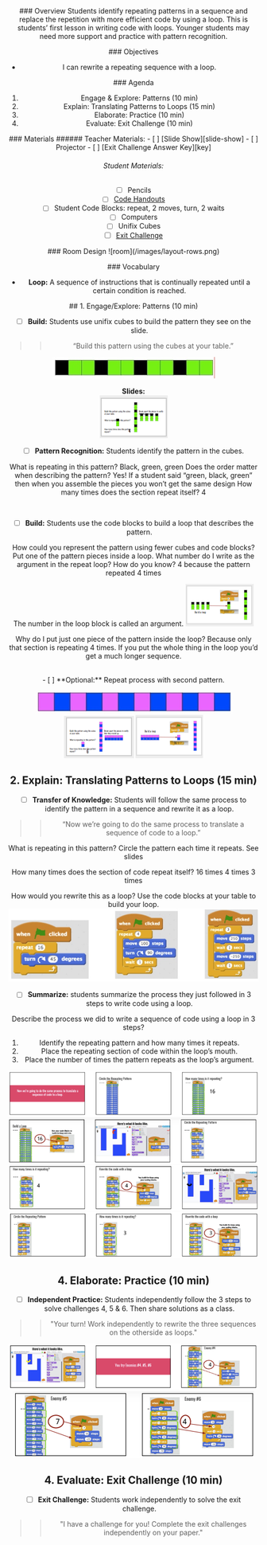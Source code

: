 <header class='header' title='Write Loops' subtitle='Lesson 07'/>

<notable>
<iconp src='/icons/activity.png'>### Overview</iconp>
Students identify repeating patterns in a sequence and replace the repetition with more efficient code by using a loop.  This is students’ first lesson in writing code with loops. Younger students may need more support and practice with pattern recognition.

<iconp src='/icons/objectives.png'>### Objectives</iconp>
- I can rewrite a repeating sequence with a loop.

<iconp src='/icons/agenda.png'>### Agenda</iconp>
1. Engage & Explore: Patterns (10 min)
1. Explain: Translating Patterns to Loops (15 min)
1. Elaborate: Practice (10 min)
1. Evaluate: Exit Challenge (10 min)

<note>
<iconp src='/icons/materials.png'>### Materials</iconp>
###### Teacher Materials:
- [ ] [Slide Show][slide-show]
- [ ] Projector
- [ ] [Exit Challenge Answer Key][key]

###### Student Materials:
- [ ] Pencils
- [ ] [Code Handouts][code-handouts]
- [ ] Student Code Blocks: repeat, 2 moves, turn, 2 waits
- [ ] Computers
- [ ] Unifix Cubes
- [ ] [Exit Challenge][exit]

</note>
### Room Design
![room](/images/layout-rows.png)

<note>

<iconp src='/icons/vocab.png'>### Vocabulary</iconp>

- **Loop:** A sequence of instructions that is continually repeated until a certain condition is reached.

</note>

<pagebreak/>
## 1. Engage/Explore: Patterns (10 min)

- [ ] **Build:** Students use unifix cubes to build the pattern they see on the slide.

> > “Build this pattern using the cubes at your table.”

![pattern1](./images/unifix-cubes-pattern1.jpeg)

<note>**Slides:** <br/>
![slides-cubes1](./images/slides-cubes1.png)
</note>

- [ ] **Pattern Recognition:** Students identify the pattern in the cubes.

<iconp type="question">What is repeating in this pattern?</iconp>
<iconp type="answer">Black, green, green</iconp>
<iconp type="question">Does the order matter when describing the pattern?</iconp>
<iconp type="answer">Yes! If a student said “green, black, green” then when you assemble the pieces you won’t get the same design</iconp>
<iconp type="question">How many times does the section repeat itself?</iconp>
<iconp type="answer">4</iconp>

<br/>

- [ ] **Build:** Students use the code blocks to build a loop that describes the pattern.

<iconp type="question">How could you represent the pattern using fewer cubes and code blocks?</iconp>
<iconp type="answer">Put one of the pattern pieces inside a loop. </iconp>
<iconp type="question">What number do I write as the argument in the repeat loop? How do you know?</iconp>
<iconp type="answer">4 because the pattern repeated 4 times</iconp>

<note type="tip">The number in the loop block is called an argument.
![slides-cubes2](./images/slides-cubes2.png)
</note>

<iconp type="question">Why do I put just one piece of the pattern inside the loop?</iconp>
<iconp type="answer">Because only that section is repeating 4 times. If you put the whole thing in the loop you’d get a much longer sequence.</iconp>

<br/>
- [ ] **Optional:** Repeat process with second pattern.

![pattern2](./images/unifix-cubes-pattern2.jpeg)
<note>
![slides-cubes3](./images/slides-cubes3.png)
![slides-cubes4](./images/slides-cubes4.png)
</note>

## 2. Explain: Translating Patterns to Loops (15 min)

- [ ] **Transfer of Knowledge:** Students will follow the same process to identify the pattern in a sequence and rewrite it as a loop.

> > “Now we’re going to do the same process to translate a sequence of code to a loop.”

<iconp type="question">What is repeating in this pattern? Circle the pattern each time it repeats.</iconp>
<iconp type="answer">See slides </iconp>

<iconp type="question">How many times does the section of code repeat itself?</iconp>
<iconp type="answer">16 times                  4 times                    3 times</iconp>

<iconp type="question">How would you rewrite this as a loop? Use the code blocks at your table to build your loop.</iconp>
<iconp type="answer">![solutions](./images/solutions.jpeg)</iconp>

- [ ] **Summarize:** students summarize the process they just followed in 3 steps to write code using a loop.

<iconp type="question">Describe the process we did to write a sequence of code using a loop in 3 steps? </iconp>
<iconp type="answer">
1. Identify the repeating pattern and how many times it repeats.
2. Place the repeating section of code within the loop’s mouth.
3. Place the number of times the pattern repeats as the loop’s argument.</iconp>

![slides-translating1](./images/slides-translating1.png)
![slides-translating2](./images/slides-translating2.png)
![slides-translating3](./images/slides-translating3.png)
![slides-translating4](./images/slides-translating4.png)

## 4. Elaborate: Practice (10 min)

- [ ] **Independent Practice:** Students independently follow the 3 steps to solve challenges 4, 5 & 6. Then share solutions as a class.

> > "Your turn! Work independently to rewrite the three sequences on the otherside as loops."

![slides-translating5](./images/slides-translating5.png)
![slides-translating6](./images/slides-translating6.png)

## 4. Evaluate: Exit Challenge (10 min)

- [ ] **Exit Challenge:** Students work independently to solve the exit challenge.

> > "I have a challenge for you! Complete the exit challenges independently on your paper."

</notable>

[slide-show]: https://docs.google.com/presentation/d/1qY2UHzrIAYHKvO47l1gtxVDtr68lObRKzMVWHIrS888/edit?usp=sharing
[code-handouts]: https://drive.google.com/file/d/0B2wBzr9vcXjPbmZZRHVNVTcwM2M/view?usp=sharing
[exit]: https://docs.google.com/document/d/1k9AYX0KrK5j_oFu8y_4v9PnsfO3S0LQ8MS3sIPczh5g/edit?usp=sharing
[key]: https://docs.google.com/document/d/1Eel9rcTmbQe1LNmE-eDgkXc0HIuCDb04WqPVG0akogA/edit?usp=sharing
